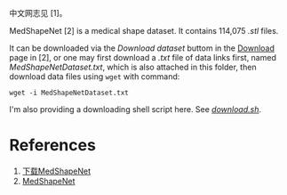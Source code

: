 中文网志见 [1]。

MedShapeNet [2] is a medical shape dataset.
It contains 114,075 *.stl* files.

It can be downloaded via the *Download dataset* buttom in the [Download](https://medshapenet-ikim.streamlit.app/Download) page in [2],
or one may first download a *.txt* file of data links first,
named *MedShapeNetDataset.txt*,
which is also attached in this folder,
then download data files using `wget` with command:
```shell
wget -i MedShapeNetDataset.txt
```
I'm also providing a downloading shell script here.
See [*download.sh*](download.sh).

# References

1. [下载MedShapeNet](https://blog.csdn.net/HackerTom/article/details/132598276)
2. [MedShapeNet](https://medshapenet-ikim.streamlit.app/)
